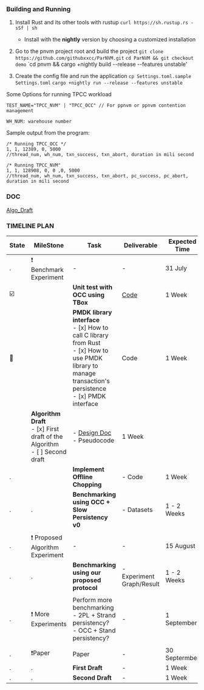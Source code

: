 ### Building and Running ### 
1) Install Rust and its other tools with rustup 
`curl https://sh.rustup.rs -sSf | sh`
    - Install with the **nightly** version by choosing a customized installation 

2) Go to the pnvm project root and build the project
`git clone https://github.com/githubxxcc/ParNVM.git`
`cd ParNVM && git checkout demo`
`cd pnvm && cargo +nightly build --release --features unstable'

3) Create the config file and run the application 
`cp Settings.toml.sample Settings.toml`
`cargo +nightly run --release --features unstable`

Some Options for running TPCC workload
```
TEST_NAME="TPCC_NVM" | "TPCC_OCC" // For ppnvm or ppnvm contention management 

WH_NUM: warehouse number 
```

Sample output from the program: 
```
/* Running TPCC_OCC */
1, 1, 12389, 0, 5000
//thread_num, wh_num, txn_success, txn_abort, duration in mili second

/* Running TPCC_NVM"
1, 1, 128908, 0, 0 ,0, 5000
//thread_num, wh_num, txn_success, txn_abort, pc_success, pc_abort, duration in mili second

```


### DOC ###
[Algo_Draft](doc/Algo_Draft.md)  



### TIMELINE PLAN ###  
State | MileStone | Task | Deliverable | Expected Time 
--- | --- | --- | ---|--- 
. | :heavy_exclamation_mark: Benchmark Experiment | - | - | 31 July 
:ballot_box_with_check: |  | **Unit test with OCC using TBox** | [Code](https://github.com/githubxxcc/ParNVM/tree/master/pnvm_lib/src) | 1 Week 
:construction: |  | **PMDK library interface** <br /> - [x] How to call C library from Rust <br /> - [x] How to use PMDK library to manage transaction's persistence <br /> - [x] PMDK interface<br /> | Code | 1 Week 
 |  | **Algorithm Draft**  <br /> - [x] First draft of the Algorithm <br /> - [ ]  Second draft | - [Design Doc](https://github.com/githubxxcc/ParNVM/blob/master/doc/Algo_Draft.md)<br /> -  Pseudocode | 1 Week 
 . | | **Implement Offline Chopping** | - Code | 1 Week 
. | . | **Benchmarking using OCC + Slow Persistency v0** | - Datasets | 1 - 2 Weeks 
 |  |  |  |  
. | :heavy_exclamation_mark: Proposed Algorithm Experiment | - | - | 15 August 
. | . | **Benchmarking using our proposed protocol** | - Experiment Graph/Result | 1 - 2 Weeks 
 |  |  |  |  
. | :exclamation: More Experiments | Perform more benchmarking <br /> - 2PL + Strand persistency?<br /> - OCC + Stand persistency? | - | 1 September 
 |  |  |  |  
. | :heavy_exclamation_mark:Paper | Paper | - | 30 Septermber 
. | . | **First Draft** | - | 1 Week 
. | . | **Second Draft** | - | 1 Week 









